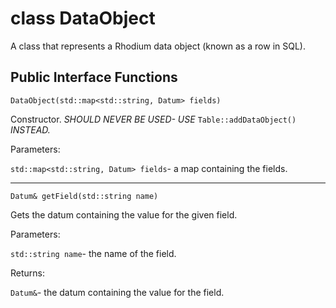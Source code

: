 class DataObject
================

A class that represents a Rhodium data object (known as a row in SQL).

Public Interface Functions
--------------------------

`DataObject(std::map<std::string, Datum> fields)`

Constructor. _SHOULD NEVER BE USED- USE_ `Table::addDataObject()` _INSTEAD._

Parameters:

`std::map<std::string, Datum> fields`- a map containing the fields.

-----------------------------------------------------------

`Datum& getField(std::string name)`

Gets the datum containing the value for the given field.

Parameters:

`std::string name`- the name of the field.

Returns:

`Datum&`- the datum containing the value for the field.

